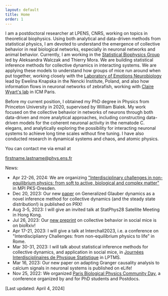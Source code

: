 ```yaml
---
layout: default
title: Home
order: 1
---
```


I am a postdoctoral researcher at LPENS, CNRS, working on topics in theoretical biophysics. Using both analytical and data-driven methods from statistical physics, I am devoted to understand the emergence of collective behavior in real biological networks, especially in neuronal networks and animal behavior. Currently, I am working in the [Statistical Biophysics Group](https://sites.google.com/view/statbiophysens) led by Aleksandra Walczak and Thierry Mora. We are building statistical inference methods for collective dynamics in interacting systems. We are applying these models to understand how groups of mice run around when put together, working closely with the [Laboratory of Emotions Neurobiology](https://www.nencki.edu.pl/laboratories/laboratory-of-emotions-neurobiology/) lead by Ewelina Knapska in the Nencki Institute, Poland, and also how information flows in neuronal networks of zebrafish, working with [Claire Wyart's lab](https://wyartlab.org) in ICM Paris. 

Before my current position, I obtained my PhD degree in Physics from Princeton University in 2020, supervised by William Bialek. My work focused on the collective behavior in networks of neurons through both data-driven and more analytical approaches, including constructing data-driven models for the coherent neuronal activity in the nematode C. elegans, and analytically exploring the possibility for interacting neuronal systems to achieve long time scales without fine tuning. I have also conducted research in dynamical systems and chaos, and atomic physics.

You can contact me via email at

firstname.lastname@phys.ens.fr


News: 

- Apr 22-26, 2024: We are organizing ["Interdisciplinary challenges in non-equilibrium physics: from soft to active, biological and complex matter"](https://www.pks.mpg.de/intcha24) in MPI PKS-Dresden.
- Dec 20, 2023: Our new [paper](https://journals.aps.org/prx/abstract/10.1103/PhysRevX.13.041053) on Generalized Glauber dynamics as a novel inference method for collective dynamics (and the steady state distribution!) is published on PRX!
- Aug 3-5, 2023: I will give an invited talk at StatPhys28 Satellite Meeting in Hong Kong.
- Jul 26, 2023: Our [new preprint](https://www.biorxiv.org/content/10.1101/2023.07.26.550619v1) on collective behavior in social mice is on bioRxiv!
- Apr 17-21, 2023: I will give a talk at Interchall2023, i.e. a conference on "Interdisciplianry Challenges: from non-equilibrium physics to life" in Rome.
- Mar 30-31, 2023: I will talk about statistical inference methods for collective dynamics, and application in social mice, in [Journées Interdisciplinaires de Physique Statistique](https://sites.google.com/view/lptms-jips/home) in LPTMS.
- Mar 16, 2023: Our new paper on adapting Granger causality analysis to calcium signals in neuronal systems is published on eLife!
- Nov 25, 2022: We organized [Paris Biological Physics Community Day](https://www.phys.ens.fr/parisyoung/2022.html), a conference organized by and for PhD students and Postdocs.

[Last updated: April 4, 2024]


